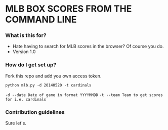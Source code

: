 # MLB BOX SCORES FROM THE COMMAND LINE #

### What is this for? ###

* Hate having to search for MLB scores in the browser? Of course you do. 
* Version 1.0

### How do I get set up? ###

Fork this repo and add you own access token. 

``python mlb.py -d 20140520 -t cardinals``

``-d --date Date of game in format YYYYMMDD``
``-t --team Team to get scores for i.e. cardinals``

### Contribution guidelines ###

Sure let's.